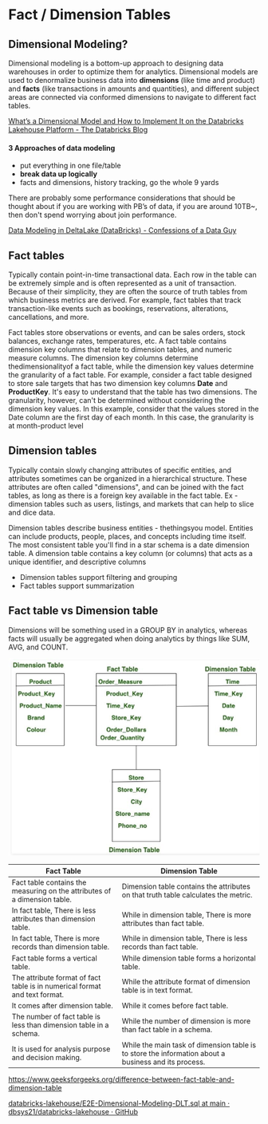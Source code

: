 # Fact / Dimension Tables

## Dimensional Modeling?

Dimensional modeling is a bottom-up approach to designing data warehouses in order to optimize them for analytics. Dimensional models are used to denormalize business data into **dimensions** (like time and product) and **facts** (like transactions in amounts and quantities), and different subject areas are connected via conformed dimensions to navigate to different fact tables.

[What’s a Dimensional Model and How to Implement It on the Databricks Lakehouse Platform - The Databricks Blog](https://www.databricks.com/blog/2022/11/07/load-edw-dimensional-model-real-time-databricks-lakehouse.html)

#### 3 Approaches of data modeling

- put everything in one file/table
- **break data up logically**
- facts and dimensions, history tracking, go the whole 9 yards

There are probably some performance considerations that should be thought about if you are working with PB’s of data, if you are around 10TB~, then don't spend worrying about join performance.

[Data Modeling in DeltaLake (DataBricks) - Confessions of a Data Guy](https://www.confessionsofadataguy.com/data-modeling-in-deltalake-databricks/)

## Fact tables

Typically contain point-in-time transactional data. Each row in the table can be extremely simple and is often represented as a unit of transaction. Because of their simplicity, they are often the source of truth tables from which business metrics are derived. For example, fact tables that track transaction-like events such as bookings, reservations, alterations, cancellations, and more.

Fact tables store observations or events, and can be sales orders, stock balances, exchange rates, temperatures, etc. A fact table contains dimension key columns that relate to dimension tables, and numeric measure columns. The dimension key columns determine thedimensionalityof a fact table, while the dimension key values determine the granularity of a fact table. For example, consider a fact table designed to store sale targets that has two dimension key columns **Date** and **ProductKey**. It's easy to understand that the table has two dimensions. The granularity, however, can't be determined without considering the dimension key values. In this example, consider that the values stored in the Date column are the first day of each month. In this case, the granularity is at month-product level

## Dimension tables

Typically contain slowly changing attributes of specific entities, and attributes sometimes can be organized in a hierarchical structure. These attributes are often called "dimensions", and can be joined with the fact tables, as long as there is a foreign key available in the fact table. Ex - dimension tables such as users, listings, and markets that can help to slice and dice data.

Dimension tables describe business entities - thethingsyou model. Entities can include products, people, places, and concepts including time itself. The most consistent table you'll find in a star schema is a date dimension table. A dimension table contains a key column (or columns) that acts as a unique identifier, and descriptive columns

- Dimension tables support filtering and grouping
- Fact tables support summarization

## Fact table vs Dimension table

Dimensions will be something used in a GROUP BY in analytics, whereas facts will usually be aggregated when doing analytics by things like SUM, AVG, and COUNT.

![image](../../media/Data-Warehousing_Concepts-image2.jpg)

| **Fact Table** | **Dimension Table** |
|---|---|
| Fact table contains the measuring on the attributes of a dimension table. | Dimension table contains the attributes on that truth table calculates the metric. |
| In fact table, There is less attributes than dimension table. | While in dimension table, There is more attributes than fact table. |
| In fact table, There is more records than dimension table. | While in dimension table, There is less records than fact table. |
| Fact table forms a vertical table. | While dimension table forms a horizontal table. |
| The attribute format of fact table is in numerical format and text format. | While the attribute format of dimension table is in text format. |
| It comes after dimension table. | While it comes before fact table. |
| The number of fact table is less than dimension table in a schema. | While the number of dimension is more than fact table in a schema. |
| It is used for analysis purpose and decision making. | While the main task of dimension table is to store the information about a business and its process. |

https://www.geeksforgeeks.org/difference-between-fact-table-and-dimension-table

[databricks-lakehouse/E2E-Dimensional-Modeling-DLT.sql at main · dbsys21/databricks-lakehouse · GitHub](https://github.com/dbsys21/databricks-lakehouse/blob/main/lakehouse-buildout/dimensional-modeling/E2E-Dimensional-Modeling-DLT.sql)

